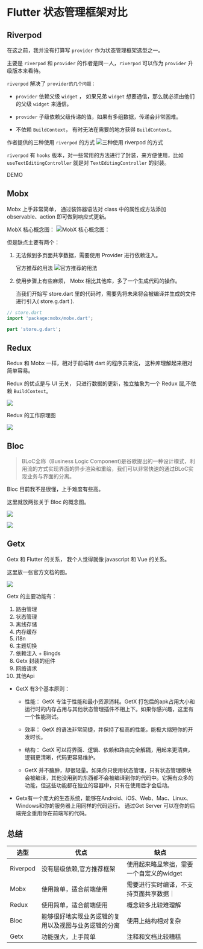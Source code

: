 # Flutter 状态管理框架对比

## Riverpod
在这之前，我并没有打算写 `provider` 作为状态管理框架选型之一。

主要是 `riverpod` 和 `provider` 的作者是同一人，`riverpod` 可以作为 `provider` 升级版本来看待。

`riverpod` 解决了 `provider的几个问题：`

- `provider` 依赖父级 `widget` ， 如果兄弟 `widget` 想要通信，那么就必须由他们的父级 `widget` 来通信。

- `provider` 子级依赖父级传递的值，如果有多组数据，传递会非常困难。

- 不依赖 `BuildContext`， 有时无法在需要的地方获得 `BuildContext`。


作者提供的三种使用 `riverpod` 的方式
![三种使用 riverpod 的方式](https://upload-images.jianshu.io/upload_images/14933604-9279e37498ea8df3?imageMogr2/auto-orient/strip|imageView2/2/format/webp)

`riverpod` 有 `hooks` 版本，对一些常用的方法进行了封装，来方便使用，比如 `useTextEditingController` 就是对 `TextEditingController` 的封装。

DEMO

## Mobx
Mobx 上手非常简单， 通过装饰器语法对 class 中的属性或方法添加 observable、action 即可做到响应式更新。

MobX 核心概念图：
![MobX 核心概念图：](https://image-static.segmentfault.com/311/533/3115332324-7beaaab89b13f598)

但是缺点主要有两个：
1. 无法做到多页面共享数据，需要使用 Provider 进行依赖注入。

      官方推荐的用法
![官方推荐的用法](https://image-static.segmentfault.com/268/612/2686124140-261ef2762ca432c4)

2. 使用步骤上有些麻烦， Mobx 相比其他库，多了一个生成代码的操作。

    当我们开始写 store.dart 里的代码时，需要先将未来将会被编译并生成的文件进行引入( store.g.dart ).
```dart
// store.dart
import 'package:mobx/mobx.dart';

part 'store.g.dart';
```

## Redux
Redux 和 Mobx 一样，相对于前端转 dart 的程序员来说， 这种库理解起来相对简单容易。

Redux 的优点是与 UI 无关， 只进行数据的更新，独立抽象为一个 Redux 层,不依赖 `BuildContext`。

![](https://blog.logrocket.com/wp-content/uploads/2021/10/data-flow-redux-data-structure.png)

Redux 的工作原理图

![](https://pic2.zhimg.com/v2-ddeb4c146759063b0c0abb7d1e2e4061_r.jpg)

## Bloc
> BLoC全称（Business Logic Component)是谷歌提出的一种设计模式，利用流的方式实现界面的异步渲染和重绘，我们可以非常快速的通过BLoC实现业务与界面的分离。

Bloc 目前我不是很懂，上手难度有些高。

这里就放两张关于 Bloc 的概念图。

![](https://img-blog.csdnimg.cn/3246e38d11af427eb559380f8e16cdda.png?x-oss-process=image/watermark,type_d3F5LXplbmhlaQ,shadow_50,text_Q1NETiBAbmljZXBhaW5raWxsZXI=,size_19,color_FFFFFF,t_70,g_se,x_16)

![](https://img-blog.csdnimg.cn/129636241b18439a9f709bc06305e6bb.png?x-oss-process=image/watermark,type_d3F5LXplbmhlaQ,shadow_50,text_Q1NETiBAbmljZXBhaW5raWxsZXI=,size_19,color_FFFFFF,t_70,g_se,x_16)

## Getx
Getx 和 Flutter 的关系， 我个人觉得就像 javascript 和 Vue 的关系。

这里放一张官方文档的图。

![](https://raw.githubusercontent.com/jonataslaw/getx-community/master/getx.png)

Getx 的主要功能有：
1. 路由管理
2. 状态管理
3. 离线存储
4. 内存缓存
5. i18n
6. 主题切换
7. 依赖注入 + Bingds
8. Getx 封装的组件
9. 网络请求
10. 其他Api


- GetX 有3个基本原则：

  - 性能： GetX 专注于性能和最小资源消耗。GetX 打包后的apk占用大小和运行时的内存占用与其他状态管理插件不相上下。如果你感兴趣，这里有一个性能测试。
  - 效率： GetX 的语法非常简捷，并保持了极高的性能，能极大缩短你的开发时长。
  - 结构： GetX 可以将界面、逻辑、依赖和路由完全解耦，用起来更清爽，逻辑更清晰，代码更容易维护。

  - GetX 并不臃肿，却很轻量。如果你只使用状态管理，只有状态管理模块会被编译，其他没用到的东西都不会被编译到你的代码中。它拥有众多的功能，但这些功能都在独立的容器中，只有在使用后才会启动。

- Getx有一个庞大的生态系统，能够在Android、iOS、Web、Mac、Linux、Windows和你的服务器上用同样的代码运行。 通过Get Server 可以在你的后端完全重用你在前端写的代码。


## 总结

| 选型         | 优点        |    缺点     |
| ----------- | ----------- |----------- |
| Riverpod | 没有层级依赖,官方推荐框架 | 使用起来略显笨拙，需要一个自定义的widget|
| Mobx |  使用简单，适合前端使用   | 需要进行实时编译，不支持页面共享数据｜
| Redux |使用简单，适合前端使用  | 概念较多比较难理解 |
| Bloc | 能够很好地实现业务逻辑的复用以及视图与业务逻辑的分离 | 使用上结构相对复杂 |
| Getx | 功能强大，上手简单 | 注释和文档比较糟糕 |

